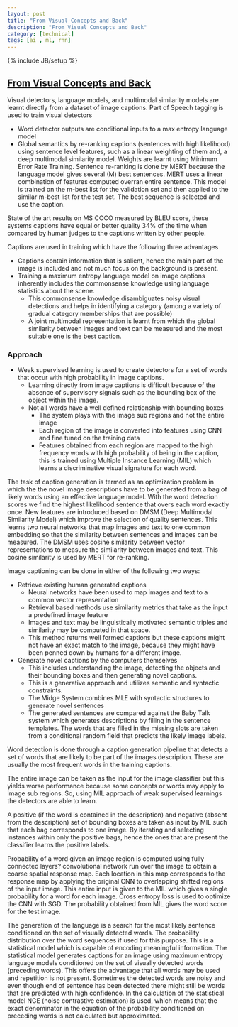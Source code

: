```yaml
---
layout: post
title: "From Visual Concepts and Back"
description: "From Visual Concepts and Back"
category: [technical]
tags: [ai , ml, rnn]
---
```

{% include JB/setup %}

## [From Visual Concepts and Back]( http://arxiv.org/abs/1411.4952)

Visual detectors, language models, and multimodal similarity models are learnt directly from a dataset of image captions. Part of Speech tagging is used to train visual detectors 

- Word detector outputs are conditional inputs to a max entropy language model 
- Global semantics by re-ranking captions (sentences with high likelihood) using sentence level features, such as a linear weighting of them and, a deep multimodal similarity model. Weights are learnt using Minimum Error Rate Training. Sentence re-ranking is done by MERT because the language model gives several (M) best sentences. MERT uses a linear combination of features computed overran entire sentence. This model is trained on the m-best list for the validation set and then applied to the similar m-best list for the test set. The best sequence is selected and use the caption. 

State of the art results on MS COCO measured by BLEU score, these systems captions have equal or better quality 34% of the time when compared by human judges to the captions written by other people. 

Captions are used in training which have the following three advantages 

- Captions contain information that is salient, hence the main part of the image is included and not much focus on the background is present.
- Training a maximum entropy language model on image captions inherently includes the commonsense knowledge using language statistics about the scene.
	- This commonsense knowledge disambiguates noisy visual detections and helps in identifying a category (among a variety of gradual category memberships that are possible)
	- A joint multimodal representation is learnt from which the global similarity between images and text can be measured and the most suitable one is the best caption. 

### Approach

- Weak supervised learning is used to create detectors for a set of words that occur with high probability in image captions. 
	- Learning directly from image captions is difficult because of the absence of supervisory signals such as the bounding box of the object within the image.
	- Not all words have a well defined relationship with bounding boxes 
		- The system plays with the image sub regions and not the entire image 
		- Each region of the image is converted into features using CNN and fine tuned on the training data
		- Features obtained from each region are mapped to the high frequency words with high probability of being in the caption, this is trained using Multiple Instance Learning (MIL) which learns a discriminative visual signature for each word.

The task of caption generation is termed as an optimization problem in which the the novel image descriptions have to be generated from a bag of likely words using an effective language model. With the word detection scores we find the highest likelihood sentence that overs each word exactly once. New features are introduced based on DMSM (Deep Multimodal Similarity Model) which improve the selection of quality sentences. This learns two neural networks that map images and text to one common embedding so that the similarity between sentences and images can be measured. The DMSM uses cosine similarity between vector representations to measure the similarity between images and text. This cosine similarity is used by MERT for re-ranking. Image captioning can be done in either of the following two ways:- Retrieve existing human generated captions 	- Neural networks have been used to map images and text to a common vector representation 	- Retrieval based methods use similarity metrics that take as the input a predefined image feature 	- Images and text may be linguistically motivated semantic triples and similarity may be computed in that space. 	- This method returns well formed captions but these captions might not have an exact match to the image, because they might have been penned down by humans for a different image.- Generate novel captions by the computers themselves	- This includes understanding the image, detecting the objects and their bounding boxes and then generating novel captions. 	- This is a generative approach and utilizes semantic and syntactic constraints. 	- The Midge System combines MLE with syntactic structures to generate novel sentences	- The generated sentences are compared against the Baby Talk system which generates descriptions by filling in the sentence templates. The words that are filled in the missing slots are taken from a conditional random field that predicts the likely image labels. Word detection is done through a caption generation pipeline that detects a set of words that are likely to be part of the images description. These are usually the most frequent words in the training captions. The entire image can be taken as the input for the image classifier but this yields worse performance because some concepts or words may apply to image sub regions. So, using MIL approach of weak supervised learnings the detectors are able to learn. A positive (if the word is contained in the description) and negative (absent from the description) set of bounding boxes are taken as input by MIL such that each bag corresponds to one image. By iterating and selecting instances within only the positive bags, hence the ones that are present the classifier learns the positive labels. Probability of a word given an image region is computed using fully connected layers? convolutional network run over the image to obtain a coarse spatial response map. Each location in this map corresponds to the response map by applying the original CNN to overlapping shifted regions of the input image. This entire input is given to the MIL which gives a single probability for a word for each image. Cross entropy loss is used to optimize the CNN with SGD. The probability obtained from MIL gives the word score for the test image. 

The generation of the language is a search for the most likely sentence conditioned on the set of visually detected words. The probability distribution over the word sequences if used for this purpose. This is a statistical model which is capable of encoding meaningful information. The statistical model generates captions for an image using maximum entropy language models conditioned on the set of visually detected words (preceding words). This offers the advantage that all words may be used and repetition is not present. Sometimes the detected words are noisy and even though end of sentence has been detected there might still be words that are predicted with high confidence. In the calculation of the statistical model NCE (noise contrastive estimation) is used, which means that the exact denominator in the equation of the probability conditioned on preceding words is not calculated but approximated. 